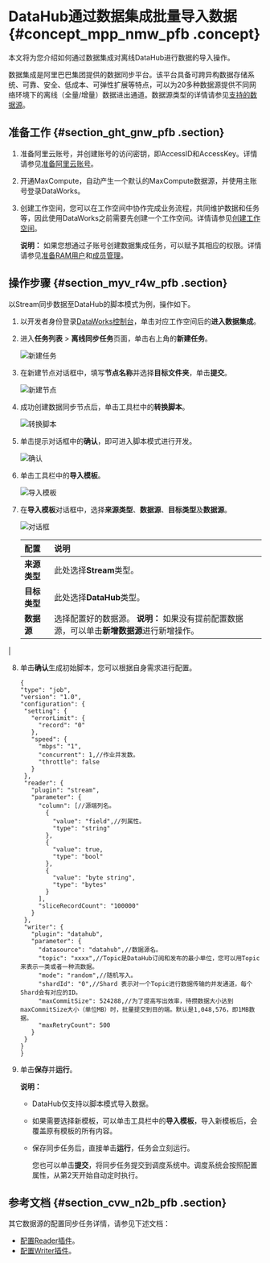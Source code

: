 # DataHub通过数据集成批量导入数据 {#concept_mpp_nmw_pfb .concept}

本文将为您介绍如何通过数据集成对离线DataHub进行数据的导入操作。

数据集成是阿里巴巴集团提供的数据同步平台。该平台具备可跨异构数据存储系统、可靠、安全、低成本、可弹性扩展等特点，可以为20多种数据源提供不同网络环境下的离线（全量/增量）数据进出通道。数据源类型的详情请参见[支持的数据源](intl.zh-CN/使用指南/数据集成/数据源配置/支持的数据源.md#)。

## 准备工作 {#section_ght_gnw_pfb .section}

1.  准备阿里云账号，并创建账号的访问密钥，即AccessID和AccessKey。详情请参见[准备阿里云账号](../../../../intl.zh-CN/准备工作/管理员使用云账号/准备阿里云账号.md#)。
2.  开通MaxCompute，自动产生一个默认的MaxCompute数据源，并使用主账号登录DataWorks。
3.  创建工作空间，您可以在工作空间中协作完成业务流程，共同维护数据和任务等，因此使用DataWorks之前需要先创建一个工作空间。详情请参见[创建工作空间](../../../../intl.zh-CN/准备工作/管理员使用云账号/创建工作空间.md#)。

    **说明：** 如果您想通过子账号创建数据集成任务，可以赋予其相应的权限。详情请参见[准备RAM用户](../../../../intl.zh-CN/准备工作/管理员使用云账号/准备RAM用户.md#)和[成员管理](intl.zh-CN/使用指南/工作空间管理/成员管理.md#)。


## 操作步骤 {#section_myv_r4w_pfb .section}

以Stream同步数据至DataHub的脚本模式为例，操作如下。

1.  以开发者身份登录[DataWorks控制台](https://workbench.data.aliyun.com/console)，单击对应工作空间后的**进入数据集成**。
2.  进入**任务列表** \> **离线同步任务**页面，单击右上角的**新建任务**。

    ![新建任务](http://static-aliyun-doc.oss-cn-hangzhou.aliyuncs.com/assets/img/40315/156713492358543_zh-CN.png)

3.  在新建节点对话框中，填写**节点名称**并选择**目标文件夹**，单击**提交**。

    ![新建节点](http://static-aliyun-doc.oss-cn-hangzhou.aliyuncs.com/assets/img/40315/156713492358547_zh-CN.png)

4.  成功创建数据同步节点后，单击工具栏中的**转换脚本**。

    ![转换脚本](http://static-aliyun-doc.oss-cn-hangzhou.aliyuncs.com/assets/img/24565/156713492314347_zh-CN.png)

5.  单击提示对话框中的**确认**，即可进入脚本模式进行开发。

    ![确认](http://static-aliyun-doc.oss-cn-hangzhou.aliyuncs.com/assets/img/40315/156713492358550_zh-CN.png)

6.  单击工具栏中的**导入模板**。

    ![导入模板](http://static-aliyun-doc.oss-cn-hangzhou.aliyuncs.com/assets/img/40315/156713492358551_zh-CN.png)

7.  在**导入模板**对话框中，选择**来源类型**、**数据源**、**目标类型**及**数据源**。

    ![对话框](http://static-aliyun-doc.oss-cn-hangzhou.aliyuncs.com/assets/img/40315/156713492321027_zh-CN.png)

    |配置|说明|
    |:-|:-|
    |**来源类型**|此处选择**Stream**类型。|
    |**目标类型**|此处选择**DataHub**类型。|
    |**数据源**|选择配置好的数据源。 **说明：** 如果没有提前配置数据源，可以单击**新增数据源**进行新增操作。

 |

8.  单击**确认**生成初始脚本，您可以根据自身需求进行配置。

    ``` {#codeblock_rvl_k0w_63n}
    {
    "type": "job",
    "version": "1.0",
    "configuration": {
     "setting": {
       "errorLimit": {
         "record": "0"
       },
       "speed": {
         "mbps": "1",
         "concurrent": 1,//作业并发数。
         "throttle": false
       }
     },
     "reader": {
       "plugin": "stream",
       "parameter": {
         "column": [//源端列名。
           {
             "value": "field",//列属性。
             "type": "string"
           },
           {
             "value": true,
             "type": "bool"
           },
           {
             "value": "byte string",
             "type": "bytes"
           }
         ],
         "sliceRecordCount": "100000"
       }
     },
     "writer": {
       "plugin": "datahub",
       "parameter": {
         "datasource": "datahub",//数据源名。
         "topic": "xxxx",//Topic是DataHub订阅和发布的最小单位，您可以用Topic来表示一类或者一种流数据。
         "mode": "random",//随机写入。
         "shardId": "0",//Shard 表示对一个Topic进行数据传输的并发通道，每个Shard会有对应的ID。
         "maxCommitSize": 524288,//为了提高写出效率，待攒数据大小达到maxCommitSize大小（单位MB）时，批量提交到目的端。默认是1,048,576，即1MB数据。
         "maxRetryCount": 500
       }
     }
    }
    }
    ```

9.  单击**保存**并**运行**。

    **说明：** 

    -   DataHub仅支持以脚本模式导入数据。
    -   如果需要选择新模板，可以单击工具栏中的**导入模板**，导入新模板后，会覆盖原有模板的所有内容。
    -   保存同步任务后，直接单击**运行**，任务会立刻运行。

        您也可以单击**提交**，将同步任务提交到调度系统中。调度系统会按照配置属性，从第2天开始自动定时执行。


## 参考文档 {#section_cvw_n2b_pfb .section}

其它数据源的配置同步任务详情，请参见下述文档：

-   [配置Reader插件](https://www.alibabacloud.com/help/faq-list/74300.htm)。
-   [配置Writer插件](https://www.alibabacloud.com/help/faq-list/74301.htm)。

